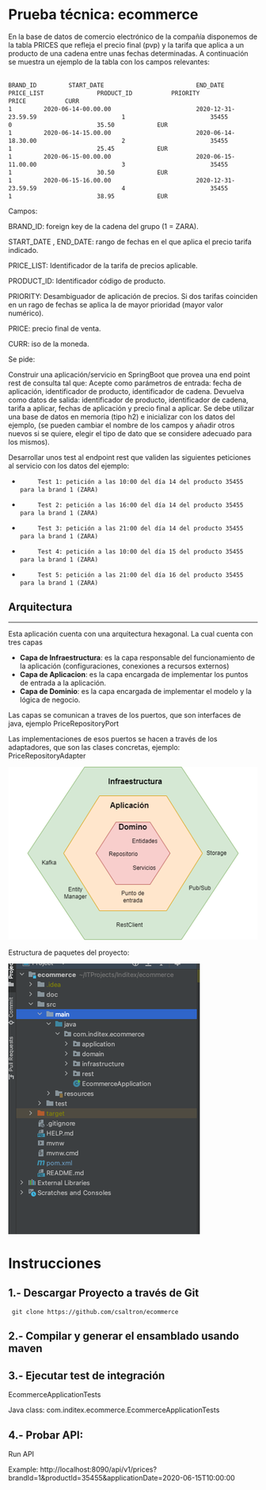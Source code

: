 # Prueba técnica: ecommerce

En la base de datos de comercio electrónico de la compañía disponemos de la tabla PRICES que refleja el precio final (pvp) y la tarifa que aplica a un producto de una cadena entre unas fechas determinadas. A continuación se muestra un ejemplo de la tabla con los campos relevantes:

```PRICES

BRAND_ID         START_DATE                          END_DATE                                   PRICE_LIST               PRODUCT_ID           PRIORITY                 PRICE           CURR
1         2020-06-14-00.00.00                        2020-12-31-23.59.59                        1                        35455                0                        35.50            EUR
1         2020-06-14-15.00.00                        2020-06-14-18.30.00                        2                        35455                1                        25.45            EUR
1         2020-06-15-00.00.00                        2020-06-15-11.00.00                        3                        35455                1                        30.50            EUR
1         2020-06-15-16.00.00                        2020-12-31-23.59.59                        4                        35455                1                        38.95            EUR
```
 

Campos: 

BRAND_ID: foreign key de la cadena del grupo (1 = ZARA).

START_DATE , END_DATE: rango de fechas en el que aplica el precio tarifa indicado.

PRICE_LIST: Identificador de la tarifa de precios aplicable.

PRODUCT_ID: Identificador código de producto.

PRIORITY: Desambiguador de aplicación de precios. Si dos tarifas coinciden en un rago de fechas se aplica la de mayor prioridad (mayor valor numérico).

PRICE: precio final de venta.

CURR: iso de la moneda.

Se pide:

Construir una aplicación/servicio en SpringBoot que provea una end point rest de consulta  tal que:
Acepte como parámetros de entrada: fecha de aplicación, identificador de producto, identificador de cadena.
Devuelva como datos de salida: identificador de producto, identificador de cadena, tarifa a aplicar, fechas de aplicación y precio final a aplicar.
Se debe utilizar una base de datos en memoria (tipo h2) e inicializar con los datos del ejemplo, (se pueden cambiar el nombre de los campos y añadir otros nuevos si se quiere, elegir el tipo de dato que se considere adecuado para los mismos).

Desarrollar unos test al endpoint rest que  validen las siguientes peticiones al servicio con los datos del ejemplo:
-          Test 1: petición a las 10:00 del día 14 del producto 35455   para la brand 1 (ZARA)
-          Test 2: petición a las 16:00 del día 14 del producto 35455   para la brand 1 (ZARA)
-          Test 3: petición a las 21:00 del día 14 del producto 35455   para la brand 1 (ZARA)
-          Test 4: petición a las 10:00 del día 15 del producto 35455   para la brand 1 (ZARA)
-          Test 5: petición a las 21:00 del día 16 del producto 35455   para la brand 1 (ZARA)

## Arquitectura

---
Esta aplicación cuenta con una arquitectura hexagonal. La cual cuenta con tres capas
- **Capa de Infraestructura**: es la capa responsable del funcionamiento de la aplicación (configuraciones, conexiones a recursos externos)
- **Capa de Aplicacion**: es la capa encargada de implementar los puntos de entrada a la aplicación.
- **Capa de Dominio**: es la capa encargada de implementar el modelo y la lógica de negocio.


Las capas se comunican a traves de los puertos, que son interfaces de java, ejemplo PriceRepositoryPort

Las implementaciones de esos puertos se hacen a través de los adaptadores, que son las clases concretas, ejemplo: PriceRepositoryAdapter

![Diagrama.png](doc%2FDiagrama.png)

Estructura de paquetes del proyecto:

![](doc/Estructura.png)

# Instrucciones

## 1.- Descargar Proyecto a través de Git

	 git clone https://github.com/csaltron/ecommerce
	 
## 2.- Compilar y generar el ensamblado usando maven
	

	   
## 3.- Ejecutar test de integración
EcommerceApplicationTests

Java class: com.inditex.ecommerce.EcommerceApplicationTests


## 4.- Probar API:
Run API

Example: http://localhost:8090/api/v1/prices?brandId=1&productId=35455&applicationDate=2020-06-15T10:00:00

	